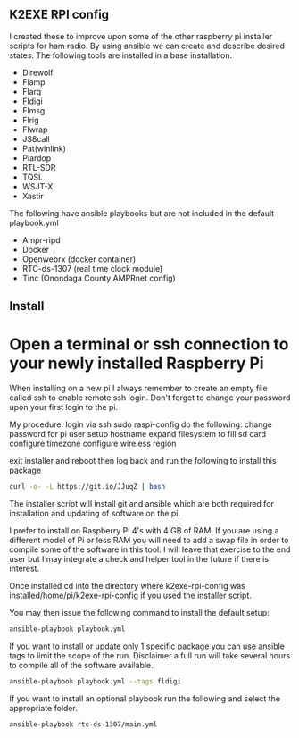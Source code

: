 ## K2EXE RPI config

I created these to improve upon some of the other raspberry pi installer scripts for ham radio.  By using ansible we can create and describe desired states.  The following tools are installed in a base installation.

- Direwolf
- Flamp
- Flarq
- Fldigi
- Flmsg
- Flrig
- Flwrap
- JS8call
- Pat(winlink)
- Piardop
- RTL-SDR
- TQSL
- WSJT-X
- Xastir

The following have ansible playbooks but are not included in the default playbook.yml

- Ampr-ripd
- Docker
- Openwebrx (docker container)
- RTC-ds-1307 (real time clock module)
- Tinc (Onondaga County AMPRnet config) 

## Install

# Open a terminal or ssh connection to your newly installed Raspberry Pi

When installing on a new pi I always remember to create an empty file called ssh to enable remote ssh login. Don't forget to change your password upon your first login to the pi.

My procedure:
login via ssh
sudo raspi-config
do the following:
change password for pi user
setup hostname
expand filesystem to fill sd card
configure timezone
configure wireless region

exit installer and reboot
then log back and run the following to install this package

```bash
curl -o- -L https://git.io/JJuqZ | bash 
```

The installer script will install git and ansible which are both required for installation and updating of software on the pi.


I prefer to install on Raspberry Pi 4's with 4 GB of RAM.  If you are using a different model of Pi or less RAM you will need to add a swap file in order to compile some of the software in this tool. I will leave that exercise to the end user but I may integrate a check and helper tool in the future if there is interest.  

Once installed cd into the directory where k2exe-rpi-config was installed/home/pi/k2exe-rpi-config if you used the installer script.

You may then issue the following command to install the default setup:

```bash
ansible-playbook playbook.yml
```

If you want to install or update only 1 specific package you can use ansible tags to limit the scope of the run.  Disclaimer a full run will take several hours to compile all of the software  available.

```bash
ansible-playbook playbook.yml --tags fldigi
```

If you want to install an optional playbook run the following and select the appropriate folder.
```bash
ansible-playbook rtc-ds-1307/main.yml
```
